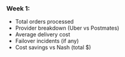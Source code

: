 ### **Week 1:**

- Total orders processed
- Provider breakdown (Uber vs Postmates)
- Average delivery cost
- Failover incidents (if any)
- Cost savings vs Nash (total $)
